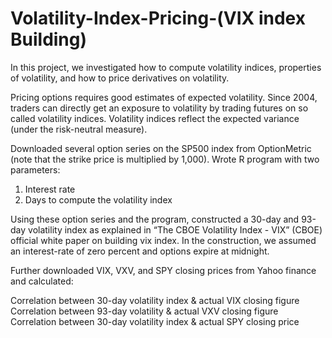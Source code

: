 # Volatility-Index-Pricing-(VIX index Building)
In this project, we investigated how to compute volatility indices, properties of volatility, and how to price derivatives on volatility.

Pricing options requires good estimates of expected volatility. Since 2004, traders can directly get an exposure to volatility by trading futures on so called volatility indices. Volatility indices reflect the expected variance (under the risk-neutral measure).

Downloaded several option series on the SP500 index from OptionMetric (note that the strike price is multiplied by 1,000). Wrote R program with two parameters:

1. Interest rate
2. Days to compute the volatility index

Using these option series and the program, constructed a 30-day and 93-day volatility index as explained in “The CBOE Volatility Index - VIX” (CBOE) official white paper on building vix index. In the construction, we assumed an interest-rate of zero percent and options expire at midnight.

Further downloaded VIX, VXV, and SPY closing prices from Yahoo finance and calculated:

Correlation between 30-day volatility index & actual VIX closing figure
Correlation between 93-day volatility & actual VXV closing figure
Correlation between 30-day volatility index & actual SPY closing price
